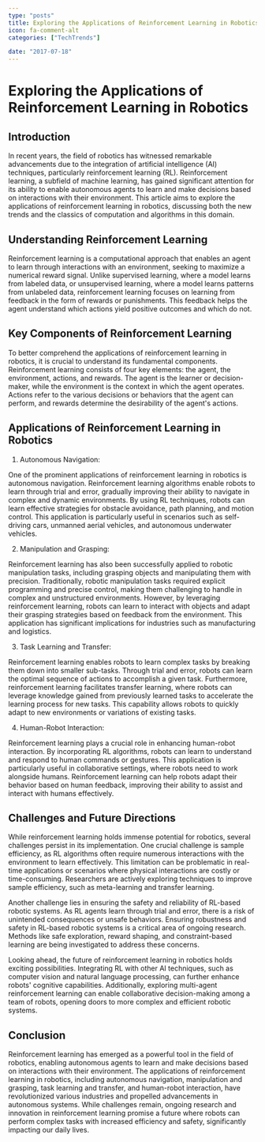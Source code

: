 ```yaml
---
type: "posts"
title: Exploring the Applications of Reinforcement Learning in Robotics.
icon: fa-comment-alt
categories: ["TechTrends"]

date: "2017-07-18"
---
```




# Exploring the Applications of Reinforcement Learning in Robotics

## Introduction

In recent years, the field of robotics has witnessed remarkable advancements due to the integration of artificial intelligence (AI) techniques, particularly reinforcement learning (RL). Reinforcement learning, a subfield of machine learning, has gained significant attention for its ability to enable autonomous agents to learn and make decisions based on interactions with their environment. This article aims to explore the applications of reinforcement learning in robotics, discussing both the new trends and the classics of computation and algorithms in this domain.

## Understanding Reinforcement Learning

Reinforcement learning is a computational approach that enables an agent to learn through interactions with an environment, seeking to maximize a numerical reward signal. Unlike supervised learning, where a model learns from labeled data, or unsupervised learning, where a model learns patterns from unlabeled data, reinforcement learning focuses on learning from feedback in the form of rewards or punishments. This feedback helps the agent understand which actions yield positive outcomes and which do not.

## Key Components of Reinforcement Learning

To better comprehend the applications of reinforcement learning in robotics, it is crucial to understand its fundamental components. Reinforcement learning consists of four key elements: the agent, the environment, actions, and rewards. The agent is the learner or decision-maker, while the environment is the context in which the agent operates. Actions refer to the various decisions or behaviors that the agent can perform, and rewards determine the desirability of the agent's actions.

## Applications of Reinforcement Learning in Robotics

1. Autonomous Navigation:

One of the prominent applications of reinforcement learning in robotics is autonomous navigation. Reinforcement learning algorithms enable robots to learn through trial and error, gradually improving their ability to navigate in complex and dynamic environments. By using RL techniques, robots can learn effective strategies for obstacle avoidance, path planning, and motion control. This application is particularly useful in scenarios such as self-driving cars, unmanned aerial vehicles, and autonomous underwater vehicles.

2. Manipulation and Grasping:

Reinforcement learning has also been successfully applied to robotic manipulation tasks, including grasping objects and manipulating them with precision. Traditionally, robotic manipulation tasks required explicit programming and precise control, making them challenging to handle in complex and unstructured environments. However, by leveraging reinforcement learning, robots can learn to interact with objects and adapt their grasping strategies based on feedback from the environment. This application has significant implications for industries such as manufacturing and logistics.

3. Task Learning and Transfer:

Reinforcement learning enables robots to learn complex tasks by breaking them down into smaller sub-tasks. Through trial and error, robots can learn the optimal sequence of actions to accomplish a given task. Furthermore, reinforcement learning facilitates transfer learning, where robots can leverage knowledge gained from previously learned tasks to accelerate the learning process for new tasks. This capability allows robots to quickly adapt to new environments or variations of existing tasks.

4. Human-Robot Interaction:

Reinforcement learning plays a crucial role in enhancing human-robot interaction. By incorporating RL algorithms, robots can learn to understand and respond to human commands or gestures. This application is particularly useful in collaborative settings, where robots need to work alongside humans. Reinforcement learning can help robots adapt their behavior based on human feedback, improving their ability to assist and interact with humans effectively.

## Challenges and Future Directions

While reinforcement learning holds immense potential for robotics, several challenges persist in its implementation. One crucial challenge is sample efficiency, as RL algorithms often require numerous interactions with the environment to learn effectively. This limitation can be problematic in real-time applications or scenarios where physical interactions are costly or time-consuming. Researchers are actively exploring techniques to improve sample efficiency, such as meta-learning and transfer learning.

Another challenge lies in ensuring the safety and reliability of RL-based robotic systems. As RL agents learn through trial and error, there is a risk of unintended consequences or unsafe behaviors. Ensuring robustness and safety in RL-based robotic systems is a critical area of ongoing research. Methods like safe exploration, reward shaping, and constraint-based learning are being investigated to address these concerns.

Looking ahead, the future of reinforcement learning in robotics holds exciting possibilities. Integrating RL with other AI techniques, such as computer vision and natural language processing, can further enhance robots' cognitive capabilities. Additionally, exploring multi-agent reinforcement learning can enable collaborative decision-making among a team of robots, opening doors to more complex and efficient robotic systems.

## Conclusion

Reinforcement learning has emerged as a powerful tool in the field of robotics, enabling autonomous agents to learn and make decisions based on interactions with their environment. The applications of reinforcement learning in robotics, including autonomous navigation, manipulation and grasping, task learning and transfer, and human-robot interaction, have revolutionized various industries and propelled advancements in autonomous systems. While challenges remain, ongoing research and innovation in reinforcement learning promise a future where robots can perform complex tasks with increased efficiency and safety, significantly impacting our daily lives.